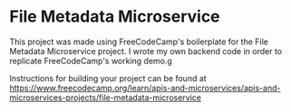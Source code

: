 # File Metadata Microservice

This project was made using FreeCodeCamp's boilerplate for the File Metadata Microservice project. I wrote my own backend code in order to replicate FreeCodeCamp's working demo.g

 Instructions for building your project can be found at https://www.freecodecamp.org/learn/apis-and-microservices/apis-and-microservices-projects/file-metadata-microservice
